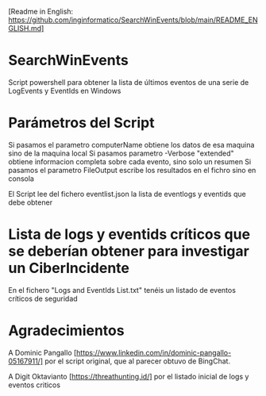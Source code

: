 [Readme in English: https://github.com/inginformatico/SearchWinEvents/blob/main/README_ENGLISH.md]

# SearchWinEvents
Script powershell para obtener la lista de últimos eventos de una serie de LogEvents y EventIds en Windows

# Parámetros del Script
Si pasamos el parametro computerName obtiene los datos de esa maquina sino de la maquina local
Si pasamos parametro -Verbose "extended" obtiene informacion completa sobre cada evento, sino solo un resumen
Si pasamos el parametro FileOutput escribe los resultados en el fichro sino en consola

El Script lee del fichero eventlist.json la lista de eventlogs y eventids que debe obtener

# Lista de logs y eventids críticos que se deberían obtener para investigar un CiberIncidente
En el fichero "Logs and EventIds List.txt" tenéis un listado de eventos críticos de seguridad

# Agradecimientos 

A Dominic Pangallo [https://www.linkedin.com/in/dominic-pangallo-05167911/] por el script original, que al parecer obtuvo de BingChat.

A Digit Oktavianto [https://threathunting.id/] por el listado inicial de logs y eventos criticos
